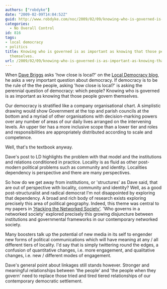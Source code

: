 ```yaml
---
authors: ["robdyke"]
date: "2009-02-09T14:04:52Z"
guid: http://www.robdyke.com/noc/2009/02/09/knowing-who-is-governed-is-as-important-as-knowing-that-those-people-govern-themselves/
categories:
  - No Overall Control
id: 816
tags:
- local democracy
- politics
title: Knowing who is governed is as important as knowing that those people govern
  themselves.
url: /2009/02/09/knowing-who-is-governed-is-as-important-as-knowing-that-those-people-govern-themselves/
---
```

When [Dave Briggs](http://davepress.net/2009/02/09/how-close-is-local/) asks 'how close is local?' on the [Local Democracy blog](http://blog.localdemocracy.org.uk/2009/02/09/how-close-is-local), he asks a very important question about democracy. If democracy is to be the rule of the the people, asking 'how close is local?' is asking the perennial question of democracy: which people? Knowing who is governed is as important as knowing that those people govern themselves.

Our democracy is stratified like a company organisational chart. A simplistic drawing would show Government at the top and parish councils at the bottom and a myriad of other organisations with decision-marking powers over any number of areas of our daily lives arranged on the intervening levels. An upper tier has a more inclusive scope than a lower tier and roles and responsibilities are appropriately distributed according to scale and competence.

Well, that's the textbook anyway.

Dave's post to LD highlights the problem with that model and the institutions and relations conditioned in practice. Locality is as fluid as other post-modern political problems such as community and identity. Localities dependency is perspective and there are many perspectives.

So how do we get away from institutions, or 'structures' as Dave said, that are out of perspective with locality, community and identity? Well, as a good post-structuralist and radical democrat I'm not disappointed by exploring that dependency. A broad and rich body of research exists exploring precisely this area of political geography. Indeed, this theme was central to my papers in ['Hacking the Networked Society'](http://www.lulu.com/content/2569836). 'Who governs in a networked society' explored precisely this growing disjuncture between institutions and governmental frameworks in our contemporary networked society.

Many boosters talk up the potential of new media in its self to engender new forms of political communications which will have meaning at any / all different tiers of locality. I'd say that is simply twittering round the edges, a confusion of quantitative changes, i.e. more engagement, and qualitative changes, i.e. new / different modes of engagement.

Dave's general point about linkages still stands however. Stronger and meaningful relationships between 'the people' and 'the people when they govern' need to replace those tried and tired tiered relationships of our contemporary democratic settlement.